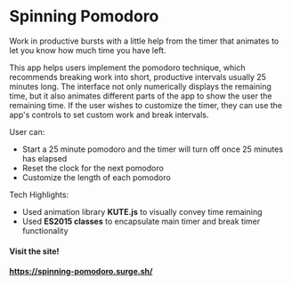 # Spinning Pomodoro

Work in productive bursts with a little help from the timer that animates to let you know how much time you have left.

This app helps users implement the pomodoro technique, which recommends breaking work into short, productive intervals usually 25 minutes long. The interface not only numerically displays the remaining time, but it also animates different parts of the app to show the user the remaining time. If the user wishes to customize the timer, they can use the app's controls to set custom work and break intervals.

User can:

* Start a 25 minute pomodoro and the timer will turn off once 25 minutes has elapsed
* Reset the clock for the next pomodoro
* Customize the length of each pomodoro

Tech Highlights:

* Used animation library **KUTE.js** to visually convey time remaining
* Used **ES2015 classes** to encapsulate main timer and break timer functionality

#### Visit the site!
#### https://spinning-pomodoro.surge.sh/
